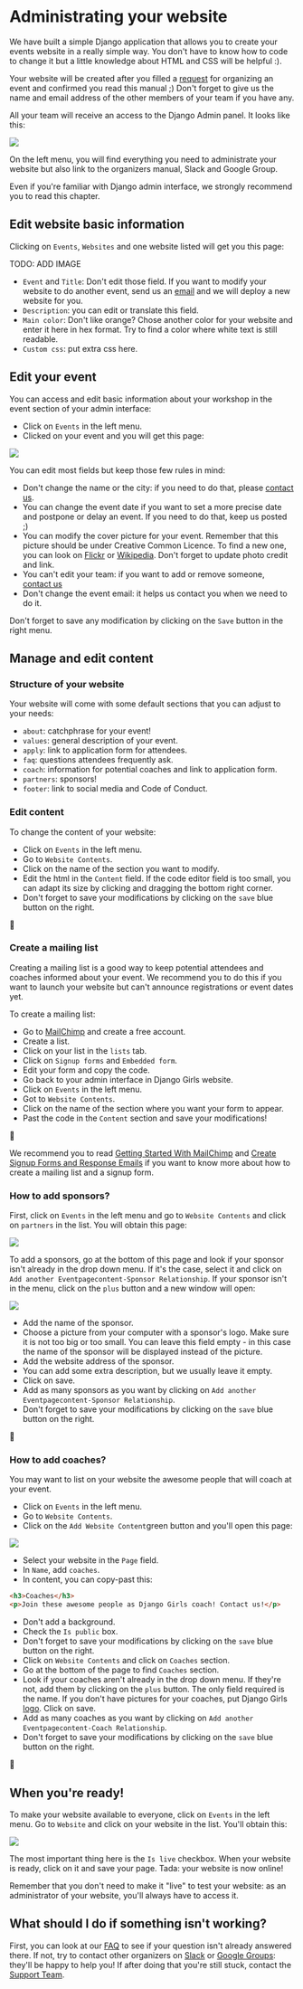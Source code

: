 # Administrating your website

We have built a simple Django application that allows you to create your events website in a really simple way. You don't have to know how to code to change it but a little knowledge about HTML and CSS will be helpful :).

Your website will be created after you filled a [request](https://djangogirls.org/organize/) for organizing an event and confirmed you read this manual ;)
Don't forget to give us the name and email address of the other members of your team if you have any.

All your team will receive an access to the Django Admin panel. It looks like this:

![](images/1.png)

On the left menu, you will find everything you need to administrate your website but also link to the organizers manual, Slack and Google Group.

Even if you're familiar with Django admin interface, we strongly recommend you to read this chapter.

## Edit website basic information

Clicking on `Events`, `Websites` and one website listed will get you this page:

TODO: ADD IMAGE

* `Event` and `Title`: Don't edit those field. If you want to modify your website to do another event, send us an [email](mailto:hello@djangogirls.com) and we will deploy a new website for you.
* `Description`: you can edit or translate this field.
* `Main color`: Don't like orange? Chose another color for your website and enter it here in hex format. Try to find a color where white text is still readable.
* `Custom css`: put extra css here.


## Edit your event

You can access and edit basic information about your workshop in the event section of your admin interface:

* Click on `Events` in the left menu.
* Clicked on your event and you will get this page:

![](images/4.png)

You can edit most fields but keep those few rules in mind:

* Don't change the name or the city: if you need to do that, please [contact us](mailto:hello@djangogirls.com).
* You can change the event date if you want to set a more precise date and postpone or delay an event. If you need to do that, keep us posted ;)
* You can modify the cover picture for your event. Remember that this picture should be under Creative Common Licence. To find a new one, you can look on [Flickr](http://flickr.com/) or [Wikipedia](https://en.wikipedia.org/wiki/Main_Page). Don't forget to update photo credit and link.
* You can't edit your team: if you want to add or remove someone, [contact us](mailto:hello@djangogirls.com)
* Don't change the event email: it helps us contact you when we need to do it.

Don't forget to save any modification by clicking on the `Save` button in the right menu.

## Manage and edit content

### Structure of your website

Your website will come with some default sections that you can adjust to your needs:

* `about`: catchphrase for your event!
* `values`: general description of your event.
* `apply`: link to application form for attendees.
* `faq`: questions attendees frequently ask.
* `coach`: information for potential coaches and link to application form.
* `partners`: sponsors!
* `footer`: link to social media and Code of Conduct.

### Edit content

To change the content of your website:

* Click on `Events` in the left menu.
* Go to `Website Contents`.
* Click on the name of the section you want to modify.
* Edit the html in the `Content` field. If the code editor field is too small, you can adapt its size by clicking and dragging the bottom right corner.
* Don't forget to save your modifications by clicking on the `save` blue button on the right.

:tada:

### Create a mailing list

Creating a mailing list is a good way to keep potential attendees and coaches informed about your event. We recommend you to do this if you want to launch your website but can't announce registrations or event dates yet.

To create a mailing list:

* Go to [MailChimp](http://mailchimp.com/) and create a free account.
* Create a list.
* Click on your list in the `lists` tab.
* Click on `Signup forms` and `Embedded form`.
* Edit your form and copy the code.
* Go back to your admin interface in Django Girls website.
* Click on `Events` in the left menu.
* Got to `Website Contents`.
* Click on the name of the section where you want your form to appear.
* Past the code in the `Content` section and save your modifications!

:tada:

We recommend you to read [Getting Started With MailChimp](http://mailchimp.com/resources/guides/getting-started-with-mailchimp/html/) and [Create Signup Forms and Response Emails](http://kb.mailchimp.com/lists/signup-forms/create-signup-forms-and-response-emails) if you want to know more about how to create a mailing list and a signup form.

### How to add sponsors?

First, click on `Events` in the left menu and go to `Website Contents` and click on `partners` in the list. You will obtain this page:

![](images/3.png)

To add a sponsors, go at the bottom of this page and look if your sponsor isn't already in the drop down menu. If it's the case, select it and click on `Add another Eventpagecontent-Sponsor Relationship`. If your sponsor isn't in the menu, click on the `plus` button and a new window will open:

![](images/5.png)

* Add the name of the sponsor.
* Choose a picture from your computer with a sponsor's logo. Make sure it is not too big or too small. You can leave this field empty - in this case the name of the sponsor will be displayed instead of the picture.
* Add the website address of the sponsor.
* You can add some extra description, but we usually leave it empty.
* Click on save.
* Add as many sponsors as you want by clicking on `Add another Eventpagecontent-Sponsor Relationship`.
* Don't forget to save your modifications by clicking on the `save` blue button on the right.

:tada:

### How to add coaches?

You may want to list on your website the awesome people that will coach at your event.

* Click on `Events` in the left menu.
* Go to `Website Contents`.
* Click on the `Add Website Content`green button and you'll open this page:

![](images/6.png)

* Select your website in the `Page` field.
* In `Name`, add `coaches`.
* In content, you can copy-past this: 

```html
<h3>Coaches</h3>
<p>Join these awesome people as Django Girls coach! Contact us!</p>
```

* Don't add a background.
* Check the `Is public` box.
* Don't forget to save your modifications by clicking on the `save` blue button on the right.
* Click on `Website Contents` and click on `Coaches` section.
* Go at the bottom of the page to find `Coaches` section.
* Look if your coaches aren't already in the drop down menu. If they're not, add them by clicking on the `plus` button. The only field required is the name. If you don't have pictures for your coaches, put Django Girls [logo](https://github.com/DjangoGirls/resources/blob/master/Design/Logo/logo_square.png). Click on save.
* Add as many coaches as you want by clicking on `Add another Eventpagecontent-Coach Relationship`.
* Don't forget to save your modifications by clicking on the `save` blue button on the right.

:tada:

## When you're ready!

To make your website available to everyone, click on `Events` in the left menu. Go to `Website` and click on your website in the list. You'll obtain this:

![](images/2.png)

The most important thing here is the `Is live` checkbox. When your website is ready, click on it and save your page. Tada: your website is now online!

Remember that you don't need to make it "live" to test your website: as an administrator of your website, you'll always have to access it.

## What should I do if something isn't working?

First, you can look at our [FAQ](../faq/README.md) to see if your question isn't already answered there. If not, try to contact other organizers on [Slack](https://djangogirls.slack.com/) or [Google Groups](https://groups.google.com/forum/#!forum/django-girls-organizers): they'll be happy to help you! If after doing that you're still stuck, contact the [Support Team](mailto:hello@djangogirls.org).